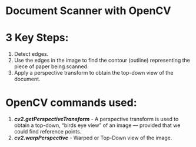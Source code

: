 # Document Scanner with OpenCV

# 3 Key Steps:
1) Detect edges.
2) Use the edges in the image to find the contour (outline) representing the piece of paper being scanned.
3) Apply a perspective transform to obtain the top-down view of the document.

# OpenCV commands used:
1) ***cv2.getPerspectiveTransform*** - A perspective transform is used to obtain a top-down, “birds eye view” of an image — provided that we could find reference points.
2) ***cv2.warpPerspective*** - Warped or Top-Down view of the image.


